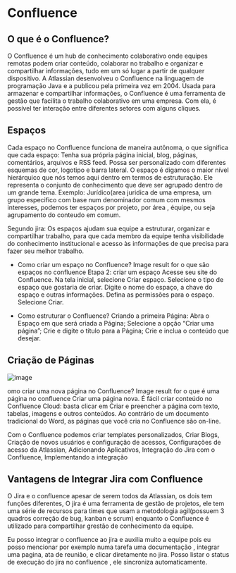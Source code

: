 # Confluence

## O que é o Confluence?

O Confluence é um hub de conhecimento colaborativo onde equipes remotas podem criar conteúdo, colaborar no trabalho e organizar e compartilhar informações, tudo em um só lugar a partir de qualquer dispositivo. A Atlassian desenvolveu o Confluence na linguagem de programação Java e a publicou pela primeira vez em 2004.
Usada para armazenar e compartilhar informações, o Confluence é uma ferramenta de gestão que facilita o trabalho colaborativo em uma empresa. Com ela, é possível ter interação entre diferentes setores com alguns cliques.

##  Espaços

Cada espaço no Confluence funciona de maneira autônoma, o que significa que cada espaço: Tenha sua própria página inicial, blog, páginas, comentários, arquivos e RSS feed. Possa ser personalizado com diferentes esquemas de cor, logotipo e barra lateral.
O espaço  é digamos o maior nível hierárquico que nós temos aqui dentro em termos de estruturação. Ele representa o conjunto de conhecimento que deve ser agrupado dentro de um grande tema. Exemplo: Jurídico(area juridica de uma empresa, um grupo especifico com base num denominador comum com mesmos interesses, podemos ter espaços por projeto, por área , équipe, ou seja agrupamento do conteudo em comum.

Segundo jira: Os espaços ajudam sua equipe a estruturar, organizar e compartilhar trabalho, para que cada membro da equipe tenha visibilidade do conhecimento institucional e acesso às informações de que precisa para fazer seu melhor trabalho.

- Como criar um espaço no Confluence?
Image result for o que são espaços no  confluence
Etapa 2: criar um espaço
Acesse seu site do Confluence.
Na tela inicial, selecione Criar espaço.
Selecione o tipo de espaço que gostaria de criar.
Digite o nome do espaço, a chave do espaço e outras informações.
Defina as permissões para o espaço.
Selecione Criar.

- Como estruturar o Confluence?
Criando a primeira Página:
Abra o Espaço em que será criada a Página;
Selecione a opção “Criar uma página”;
Crie e digite o título para a Página;
Crie e inclua o conteúdo que desejar.

##  Criação de Páginas

![image](https://user-images.githubusercontent.com/52088444/232230532-04c425f9-30f9-4ffe-bb18-e3fc47ce51c5.png)

omo criar uma nova página no Confluence?
Image result for o que é uma página no confluence
Criar uma página nova. É fácil criar conteúdo no Confluence Cloud: basta clicar em Criar e preencher a página com texto, tabelas, imagens e outros conteúdos. Ao contrário de um documento tradicional do Word, as páginas que você cria no Confluence são on-line.

Com o Confluence podemos criar templates personalizados, Criar Blogs, Criação de novos usuários e configuração de acessos,  Configurações de acesso da Atlassian, Adicionando Aplicativos, Integração do Jira com o Confluence, Implementando a integração

## Vantagens de Integrar Jira com Confluence

O Jira e o confluence apesar de serem todos da Atlassian, os dois tem funções diferentes, O jira é uma ferramenta de gestão de projetos, ele tem uma série de recursos para times que usam a metodologia agil(possuem 3 quadros correção de bug, kanban e scrum) enquanto o Confluence é utilizado para compartilhar grestão de conhecimento da equipe.

Eu posso integrar o confluence ao jira e auxilia muito a equipe pois eu posso mencionar por exemplo numa tarefa uma documentação , integrar uma pagina, ata de reunião, e clicar diretamente no jira. Posso listar o status de execução do jira no confluence , ele sincroniza automaticamente.







